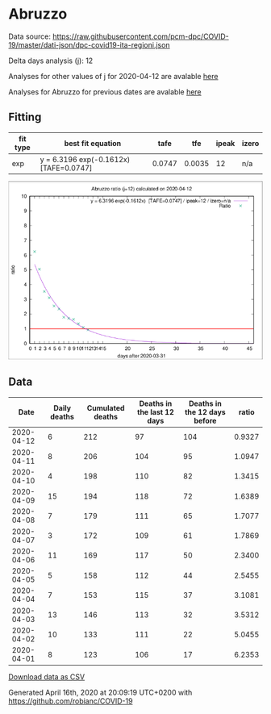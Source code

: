 # Abruzzo

Data source: https://raw.githubusercontent.com/pcm-dpc/COVID-19/master/dati-json/dpc-covid19-ita-regioni.json

Delta days analysis (j): 12

Analyses for other values of j for 2020-04-12 are avalable [here](../2020-04-12/README.md)

Analyses for Abruzzo for previous dates are avalable [here](../README.md)

## Fitting 
|fit type|best fit equation|tafe|tfe|ipeak|izero|
|-------|-----|--------|------|---|---|
|exp|y = 6.3196 exp(-0.1612x)  [TAFE=0.0747]|0.0747|0.0035|12|n/a|

![Plot](COVID-19_abruzzo_j12_2020-04-12.png)

## Data
|Date|Daily deaths|Cumulated deaths|Deaths in the last 12 days|Deaths in the 12 days before|ratio|
|----|----------|-----------|-------|--------------------|-----|
|2020-04-12|6|212|97|104|0.9327|
|2020-04-11|8|206|104|95|1.0947|
|2020-04-10|4|198|110|82|1.3415|
|2020-04-09|15|194|118|72|1.6389|
|2020-04-08|7|179|111|65|1.7077|
|2020-04-07|3|172|109|61|1.7869|
|2020-04-06|11|169|117|50|2.3400|
|2020-04-05|5|158|112|44|2.5455|
|2020-04-04|7|153|115|37|3.1081|
|2020-04-03|13|146|113|32|3.5312|
|2020-04-02|10|133|111|22|5.0455|
|2020-04-01|8|123|106|17|6.2353|

[Download data as CSV](COVID-19_abruzzo_j12_2020-04-12.csv)

Generated April 16th, 2020 at 20:09:19 UTC+0200 with https://github.com/robianc/COVID-19
